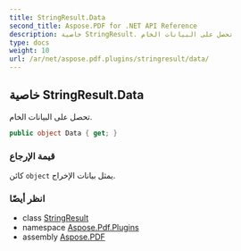```yaml
---
title: StringResult.Data
second_title: Aspose.PDF for .NET API Reference
description: خاصية StringResult. تحصل على البيانات الخام
type: docs
weight: 10
url: /ar/net/aspose.pdf.plugins/stringresult/data/
---
```

## خاصية StringResult.Data

تحصل على البيانات الخام.

```csharp
public object Data { get; }
```

### قيمة الإرجاع

كائن `object` يمثل بيانات الإخراج.

### انظر أيضًا

* class [StringResult](../)
* namespace [Aspose.Pdf.Plugins](../../../aspose.pdf.plugins/)
* assembly [Aspose.PDF](../../../)